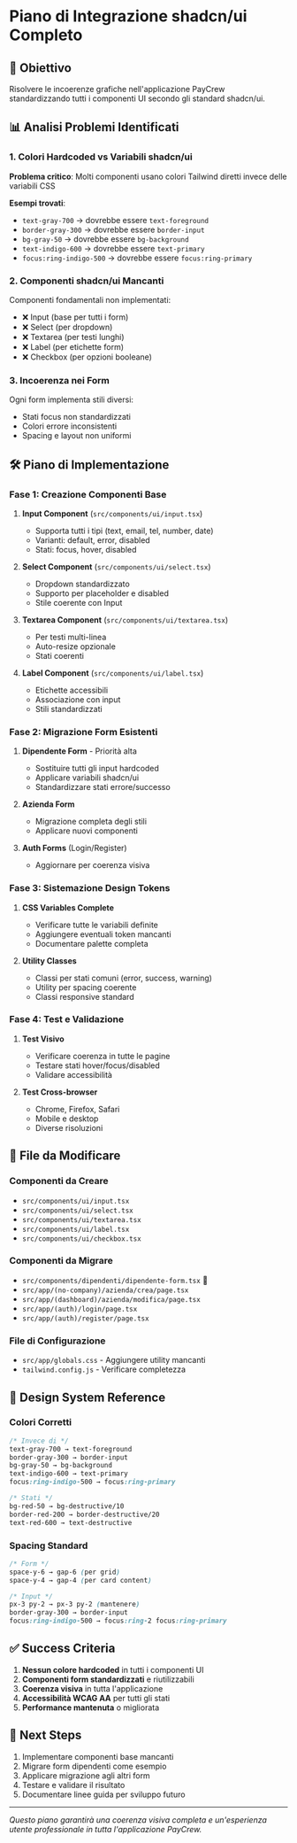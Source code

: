 # Piano di Integrazione shadcn/ui Completo

## 🎯 Obiettivo
Risolvere le incoerenze grafiche nell'applicazione PayCrew standardizzando tutti i componenti UI secondo gli standard shadcn/ui.

## 📊 Analisi Problemi Identificati

### 1. Colori Hardcoded vs Variabili shadcn/ui
**Problema critico**: Molti componenti usano colori Tailwind diretti invece delle variabili CSS

**Esempi trovati**:
- `text-gray-700` → dovrebbe essere `text-foreground`
- `border-gray-300` → dovrebbe essere `border-input`  
- `bg-gray-50` → dovrebbe essere `bg-background`
- `text-indigo-600` → dovrebbe essere `text-primary`
- `focus:ring-indigo-500` → dovrebbe essere `focus:ring-primary`

### 2. Componenti shadcn/ui Mancanti
Componenti fondamentali non implementati:
- ❌ Input (base per tutti i form)
- ❌ Select (per dropdown)
- ❌ Textarea (per testi lunghi)
- ❌ Label (per etichette form)
- ❌ Checkbox (per opzioni booleane)

### 3. Incoerenza nei Form
Ogni form implementa stili diversi:
- Stati focus non standardizzati
- Colori errore inconsistenti
- Spacing e layout non uniformi

## 🛠️ Piano di Implementazione

### Fase 1: Creazione Componenti Base
1. **Input Component** (`src/components/ui/input.tsx`)
   - Supporta tutti i tipi (text, email, tel, number, date)
   - Varianti: default, error, disabled
   - Stati: focus, hover, disabled

2. **Select Component** (`src/components/ui/select.tsx`)
   - Dropdown standardizzato
   - Supporto per placeholder e disabled
   - Stile coerente con Input

3. **Textarea Component** (`src/components/ui/textarea.tsx`)
   - Per testi multi-linea
   - Auto-resize opzionale
   - Stati coerenti

4. **Label Component** (`src/components/ui/label.tsx`)
   - Etichette accessibili
   - Associazione con input
   - Stili standardizzati

### Fase 2: Migrazione Form Esistenti
1. **Dipendente Form** - Priorità alta
   - Sostituire tutti gli input hardcoded
   - Applicare variabili shadcn/ui
   - Standardizzare stati errore/successo

2. **Azienda Form** 
   - Migrazione completa degli stili
   - Applicare nuovi componenti

3. **Auth Forms** (Login/Register)
   - Aggiornare per coerenza visiva

### Fase 3: Sistemazione Design Tokens
1. **CSS Variables Complete**
   - Verificare tutte le variabili definite
   - Aggiungere eventuali token mancanti
   - Documentare palette completa

2. **Utility Classes**
   - Classi per stati comuni (error, success, warning)
   - Utility per spacing coerente
   - Classi responsive standard

### Fase 4: Test e Validazione
1. **Test Visivo**
   - Verificare coerenza in tutte le pagine
   - Testare stati hover/focus/disabled
   - Validare accessibilità

2. **Test Cross-browser**
   - Chrome, Firefox, Safari
   - Mobile e desktop
   - Diverse risoluzioni

## 📁 File da Modificare

### Componenti da Creare
- `src/components/ui/input.tsx`
- `src/components/ui/select.tsx` 
- `src/components/ui/textarea.tsx`
- `src/components/ui/label.tsx`
- `src/components/ui/checkbox.tsx`

### Componenti da Migrare
- `src/components/dipendenti/dipendente-form.tsx` 🚨
- `src/app/(no-company)/azienda/crea/page.tsx`
- `src/app/(dashboard)/azienda/modifica/page.tsx`
- `src/app/(auth)/login/page.tsx`
- `src/app/(auth)/register/page.tsx`

### File di Configurazione
- `src/app/globals.css` - Aggiungere utility mancanti
- `tailwind.config.js` - Verificare completezza

## 🎨 Design System Reference

### Colori Corretti
```css
/* Invece di */
text-gray-700 → text-foreground
border-gray-300 → border-input
bg-gray-50 → bg-background
text-indigo-600 → text-primary
focus:ring-indigo-500 → focus:ring-primary

/* Stati */
bg-red-50 → bg-destructive/10
border-red-200 → border-destructive/20
text-red-600 → text-destructive
```

### Spacing Standard
```css
/* Form */
space-y-6 → gap-6 (per grid)
space-y-4 → gap-4 (per card content)

/* Input */
px-3 py-2 → px-3 py-2 (mantenere)
border-gray-300 → border-input
focus:ring-indigo-500 → focus:ring-2 focus:ring-primary
```

## ✅ Success Criteria

1. **Nessun colore hardcoded** in tutti i componenti UI
2. **Componenti form standardizzati** e riutilizzabili
3. **Coerenza visiva** in tutta l'applicazione
4. **Accessibilità WCAG AA** per tutti gli stati
5. **Performance mantenuta** o migliorata

## 🚀 Next Steps

1. Implementare componenti base mancanti
2. Migrare form dipendenti come esempio
3. Applicare migrazione agli altri form
4. Testare e validare il risultato
5. Documentare linee guida per sviluppo futuro

---

*Questo piano garantirà una coerenza visiva completa e un'esperienza utente professionale in tutta l'applicazione PayCrew.*